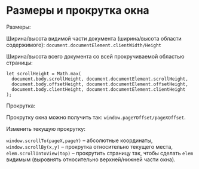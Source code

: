 # Размеры и прокрутка окна

Размеры:

Ширина/высота видимой части документа (ширина/высота области содержимого): `document.documentElement.clientWidth/Height`

Ширина/высота всего документа со всей прокручиваемой областью страницы:

```
let scrollHeight = Math.max(
  document.body.scrollHeight, document.documentElement.scrollHeight,
  document.body.offsetHeight, document.documentElement.offsetHeight,
  document.body.clientHeight, document.documentElement.clientHeight
);
```

Прокрутка:

Прокрутку окна можно получить так: `window.pageYOffset/pageXOffset`.

Изменить текущую прокрутку:

`window.scrollTo(pageX,pageY)` – абсолютные координаты,
`window.scrollBy(x,y)` – прокрутка относительно текущего места,
`elem.scrollIntoView(top)` – прокрутить страницу так, чтобы сделать `elem` видимым (выровнять относительно верхней/нижней части окна).